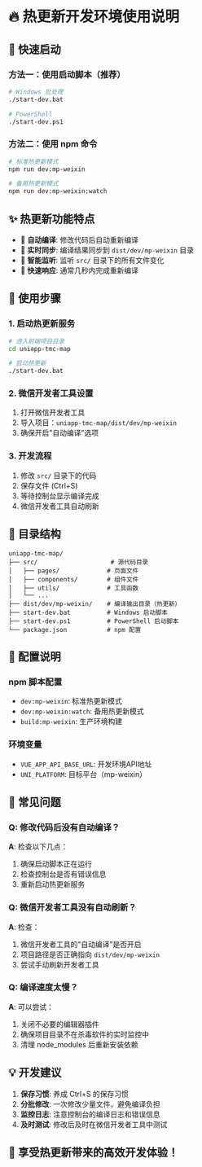 # 🔥 热更新开发环境使用说明

## 🚀 快速启动

### 方法一：使用启动脚本（推荐）
```bash
# Windows 批处理
./start-dev.bat

# PowerShell
./start-dev.ps1
```

### 方法二：使用 npm 命令
```bash
# 标准热更新模式
npm run dev:mp-weixin

# 备用热更新模式
npm run dev:mp-weixin:watch
```

## ✨ 热更新功能特点

- 📝 **自动编译**: 修改代码后自动重新编译
- 🔄 **实时同步**: 编译结果同步到 `dist/dev/mp-weixin` 目录
- 🎯 **智能监听**: 监听 `src/` 目录下的所有文件变化
- 💨 **快速响应**: 通常几秒内完成重新编译

## 🎯 使用步骤

### 1. 启动热更新服务
```bash
# 进入前端项目目录
cd uniapp-tmc-map

# 启动热更新
./start-dev.bat
```

### 2. 微信开发者工具设置
1. 打开微信开发者工具
2. 导入项目：`uniapp-tmc-map/dist/dev/mp-weixin`
3. 确保开启"自动编译"选项

### 3. 开发流程
1. 修改 `src/` 目录下的代码
2. 保存文件 (Ctrl+S)
3. 等待控制台显示编译完成
4. 微信开发者工具自动刷新

## 📁 目录结构

```
uniapp-tmc-map/
├── src/                    # 源代码目录
│   ├── pages/             # 页面文件
│   ├── components/        # 组件文件
│   ├── utils/             # 工具函数
│   └── ...
├── dist/dev/mp-weixin/    # 编译输出目录（热更新）
├── start-dev.bat          # Windows 启动脚本
├── start-dev.ps1          # PowerShell 启动脚本
└── package.json           # npm 配置
```

## 🔧 配置说明

### npm 脚本配置
- `dev:mp-weixin`: 标准热更新模式
- `dev:mp-weixin:watch`: 备用热更新模式  
- `build:mp-weixin`: 生产环境构建

### 环境变量
- `VUE_APP_API_BASE_URL`: 开发环境API地址
- `UNI_PLATFORM`: 目标平台（mp-weixin）

## 🐛 常见问题

### Q: 修改代码后没有自动编译？
**A**: 检查以下几点：
1. 确保启动脚本正在运行
2. 检查控制台是否有错误信息
3. 重新启动热更新服务

### Q: 微信开发者工具没有自动刷新？
**A**: 检查：
1. 微信开发者工具的"自动编译"是否开启
2. 项目路径是否正确指向 `dist/dev/mp-weixin`
3. 尝试手动刷新开发者工具

### Q: 编译速度太慢？
**A**: 可以尝试：
1. 关闭不必要的编辑器插件
2. 确保项目目录不在杀毒软件的实时监控中
3. 清理 node_modules 后重新安装依赖

## 💡 开发建议

1. **保存习惯**: 养成 Ctrl+S 的保存习惯
2. **分批修改**: 一次修改少量文件，避免编译负担
3. **监控日志**: 注意控制台的编译日志和错误信息
4. **及时测试**: 修改后及时在微信开发者工具中测试

## 🎉 享受热更新带来的高效开发体验！ 